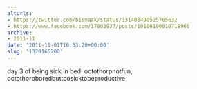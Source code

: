 ```yaml
---
alturls:
- https://twitter.com/bismark/status/131408490525765632
- https://www.facebook.com/17803937/posts/10100190010718969
archive:
- 2011-11
date: '2011-11-01T16:33:20+00:00'
slug: '1320165200'
---
```


day 3 of being sick in bed. octothorpnotfun, octothorpboredbuttoosicktobeproductive

